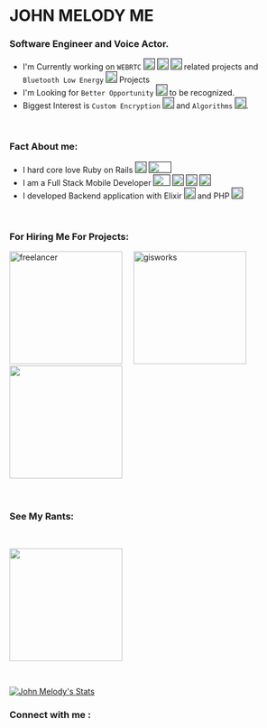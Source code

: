 # JOHN MELODY ME
### Software Engineer and Voice Actor.

- I'm Currently working on `WEBRTC` [<img src="https://encrypted-tbn0.gstatic.com/images?q=tbn:ANd9GcTt27YL3rPF25pe0VsMjkYRvfSJd1nBY_ACm9l5-_cym-X4gzelxwAMV2yTORH2VveME9s&usqp=CAU" height="20" width="20" />]() [<img src="https://pbs.twimg.com/profile_images/1047854321738665984/ircBy5SG.jpg" height="20" width="20" />]() [<img src="https://res.cloudinary.com/crunchbase-production/image/upload/c_lpad,f_auto,q_auto:eco/uvsxfb1wgj9vkdyvlkub" height="20" width="20" />]() related projects and `Bluetooth Low Energy` [<img src="https://i.pinimg.com/originals/47/dd/0d/47dd0dbacde6aa821ad355c75452fe1c.png" height="20" width="20" />]() Projects
- I'm Looking for `Better Opportunity` [<img src="https://encrypted-tbn0.gstatic.com/images?q=tbn:ANd9GcSaM3XKfS6f2qWpq1eNDu6amL67N5Tim3aVvernxbicJ43TO6rZhEWx11nKqCdPho-p5DE&usqp=CAU" height="20" width="20" />]() to be recognized.
- Biggest Interest is `Custom Encryption` [<img src="https://nextcloud.com/media/keys.png" height="20" width="20" />]() and `Algorithms` [<img src="https://images.assetsdelivery.com/compings_v2/sabinarahimova/sabinarahimova1808/sabinarahimova180809313.jpg" height="20" width="20" />]().

<br />

### Fact About me:
- I hard core love Ruby on Rails [<img src="https://encrypted-tbn0.gstatic.com/images?q=tbn:ANd9GcSyCwktz2crc0FWWRiD9m6LKS9hrtU-7GcHcDRkr2x3xDC5Hk6peKp-1eYLVK95WT-Jv6Y&usqp=CAU" height="20" width="20" />]() [<img src="https://upload.wikimedia.org/wikipedia/commons/thumb/6/62/Ruby_On_Rails_Logo.svg/1200px-Ruby_On_Rails_Logo.svg.png" height="20" width="40" />]()
- I am a Full Stack Mobile Developer [<img src="https://logowik.com/content/uploads/images/flutter5786.jpg" height="20" width="30" />]() [<img src="https://cdn.freelogovectors.net/svg05/java-logo.svg" height="20" width="20" />]() [<img src="https://lh5.googleusercontent.com/proxy/6kCFVnL6VTpvVvYLiset8dOXnOHfx1VUXeSIsgqz6UJRi6m6VEA2H4JqpM9tEmRJwtUhQcBbvekcTFgzEOQlHYsyy-HjBsJZXm6m1h_8pULTy77PMe0j3Ra63hvv2-JIH4lHT5uy9qJd1F4DuBex5v8okMwubhvK2pmLgfHE1d2D6ZKOOHexi031U2zAUu6eELffmx0vbQFpa5yQJPhgYQ1N=s0-d" height="20" width="20" />]() [<img src="https://seeklogo.com/images/N/nativescript-logo-309BDE68D3-seeklogo.com.png" height="20" width="20" />]()
- I developed Backend application with Elixir [<img src="https://encrypted-tbn0.gstatic.com/images?q=tbn:ANd9GcTIzDJ_rLoPnhhaagtE8yJPdkuqxS5uMsHdA5cRgbxBrOz03fHgDlVyJiVzaftP_-2muC8&usqp=CAU" height="20" width="20" />]() and PHP [<img src="https://sujanbyanjankar.com.np/wp-content/uploads/2019/03/php.png" height="20" width="20" />]()

<br />

### For Hiring Me For Projects: 

[<img src="https://camo.githubusercontent.com/c34d362e0e084f01b17fbef1b5332e97e40c75caceb85a1e705fbe5fdfe6d881/687474703a2f2f692e737461636b2e696d6775722e636f6d2f36774c69492e6a7067" alt="freelancer" height="200" width="200" />](https://www.freelancer.com/u/johnmelodyme)    &nbsp;&nbsp;&nbsp;&nbsp;[<img src="https://play-lh.googleusercontent.com/dt2LZZxnvsW1GYjjPFYtUzCEEbmOtuVN1tqJJ0aZFf9K0sthGcMEFxOqNzuhlasxN0Is" alt="gisworks" height="200" width="200" />](https://www.gigworks.co/my/profile/view/johnmelodyme)&nbsp;&nbsp;&nbsp;&nbsp;[<img src="https://media-thumbs.golden.com/57rAAXNr5--cxyzt32QdnuCviOY=/200x200/smart/golden-storage-production.s3.amazonaws.com%2Ftopic_images%2F36788062b1c940abbfa1c4a631e4147d.png" alt="" height="200" width="200" />](https://www.fiverr.com/johnmelodyme)&nbsp;&nbsp;&nbsp;&nbsp;

<br />

### See My Rants:
<br />

[<img src="https://cdn4.iconfinder.com/data/icons/logos-brands-5/24/devrant-512.png" alt="" height="200" width="200" />](https://devrant.com/users/johnmelodyme)

<br />

<!-- ### Currently My Spotify is Playing 🎧 -->
<!-- [<img src="https://now-playing-codestackr.vercel.app/api/spotify-playing" alt="codeSTACKr Spotify Playing" width="350" />](https://open.spotify.com/user/22sblyn4dsymya3xinw3umhai) 
&nbsp; -->
[![John Melody's Stats](https://github-readme-stats.vercel.app/api?username=johnmelodyme&show_icons=true)](https://github.com/johnmelodyme/)


### Connect with me :
<!-- [![alt text][1.1]][1] &nbsp; [![alt text][2.1]][2] &nbsp; [![alt text][3.1]][3]

[1.1]: http://i.imgur.com/tXSoThF.png "http://www.twitter.com/johnmelodyme"
[2.1]: http://i.imgur.com/P3YfQoD.png "http://www.facebook.com/johnmelodyme"
[3.1]: http://i.imgur.com/0o48UoR.png "http://www.github.com/johnmelodyme"


[1]: http://www.twitter.com/johnmelodyme
[2]: http://www.facebook.com/johnmelodyme
[3]: http://www.github.com/johnmelodyme -->


</br>


